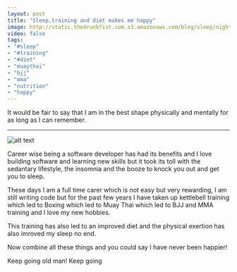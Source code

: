 ```yaml
---
layout: post
title: "Sleep,training and diet makes me happy"
image: http://static.thedrunkfist.com.s3.amazonaws.com/blog/sleep/night_owls_are_smarter_1.jpg
video: false
tags:
- "#sleep"
- "#training"
- "#diet"
- "muaythai"
- "bjj"
- "mma"
- "nutrition"
- "happy"
---
```


It would be fair to say that I am in the best shape physically and mentally for as long as I can remember. 

---

![alt text](http://static.thedrunkfist.com.s3.amazonaws.com/blog/sleep/sleep_training_diet_happy_1.jpg, "sleep,training and diet make me happy")

Career wise being a software developer has had its benefits and I love building software and learning new skills but it took its toll with the sedantary lifestyle, the insomnia and the booze to knock you out and get you to sleep. 

These days I am a full time carer which is not easy but very rewarding, I am still writing code but for the past few years I have taken up kettlebell training which led to Boxing which led to Muay Thai which led to BJJ and MMA training and I love my new hobbies. 

This training has also led to an improved diet and the physical exertion has also imroved my sleep no end. 

Now combine all these things and you could say I have never been happier!

Keep going old man! Keep going